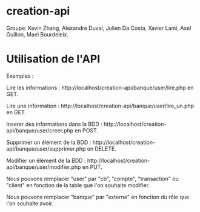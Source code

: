 # creation-api

Groupe: Kevin Zhang, Alexandre Duval, Julien Da Costa, Xavier Lami, Axel Guillon, Mael Bourdeleix.

# Utilisation de l'API

Exemples :

Lire les informations : http://localhost/creation-api/banque/user/lire.php en GET.

Lire une information : http://localhost/creation-api/banque/user/lire_un.php en GET.

Inserer des informations dans la BDD : http://localhost/creation-api/banque/user/creer.php en POST.

Supprimer un élément de la BDD : http://localhost/creation-api/banque/user/supprimer.php en DELETE.

Modifier un élément de la BDD : http://localhost/creation-api/banque/user/modifier.php en PUT.

Nous pouvons remplacer "user" par "cb", "compte", "transaction" ou "client" en fonction de la table que l'on souhaite modifier.

Nous pouvons remplacer "banque" par "externe" en fonction du rôle que l'on souhaite avoir.

